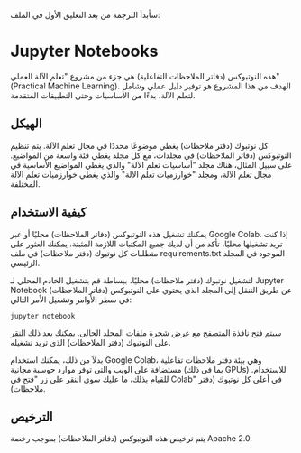 سأبدأ الترجمة من بعد التعليق الأول في الملف:

# Jupyter Notebooks

هذه النوتبوكس (دفاتر الملاحظات التفاعلية) هي جزء من مشروع "تعلم الآلة العملي" (Practical Machine Learning). الهدف من هذا المشروع هو توفير دليل عملي وشامل لتعلم الآلة، بدءًا من الأساسيات وحتى التطبيقات المتقدمة.

## الهيكل

كل نوتبوك (دفتر ملاحظات) يغطي موضوعًا محددًا في مجال تعلم الآلة. يتم تنظيم النوتبوكس (دفاتر الملاحظات) في مجلدات، مع كل مجلد يغطي فئة واسعة من المواضيع. على سبيل المثال، هناك مجلد "أساسيات تعلم الآلة" والذي يغطي المواضيع الأساسية في مجال تعلم الآلة، ومجلد "خوارزميات تعلم الآلة" والذي يغطي خوارزميات تعلم الآلة المختلفة.

## كيفية الاستخدام

يمكنك تشغيل هذه النوتبوكس (دفاتر الملاحظات) محليًا أو عبر Google Colab. إذا كنت تريد تشغيلها محليًا، تأكد من أن لديك جميع المكتبات اللازمة المثبتة. يمكنك العثور على متطلبات كل نوتبوك (دفتر ملاحظات) في ملف requirements.txt الموجود في المجلد الرئيسي.

لتشغيل نوتبوك (دفتر ملاحظات) محليًا، ببساطة قم بتشغيل الخادم المحلي لـ Jupyter Notebook عن طريق التنقل إلى المجلد الذي يحتوي على النوتبوكس (دفاتر الملاحظات) في سطر الأوامر وتشغيل الأمر التالي:

```
jupyter notebook
```

سيتم فتح نافذة المتصفح مع عرض شجرة ملفات المجلد الحالي. يمكنك بعد ذلك النقر على النوتبوك (دفتر الملاحظات) الذي تريد تشغيله.

بدلاً من ذلك، يمكنك استخدام Google Colab، وهي بيئة دفتر ملاحظات تفاعلية مستضافة على الويب والتي توفر موارد حوسبة مجانية (بما في ذلك GPUs) للاستخدام. للقيام بذلك، ما عليك سوى النقر على زر "فتح في Colab" في أعلى كل نوتبوك (دفتر ملاحظات).

## الترخيص

يتم ترخيص هذه النوتبوكس (دفاتر الملاحظات) بموجب رخصة Apache 2.0.